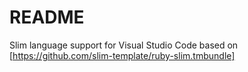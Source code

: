 # README

Slim language support for Visual Studio Code based on [https://github.com/slim-template/ruby-slim.tmbundle]
